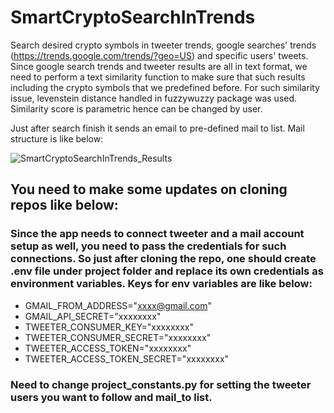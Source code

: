 # SmartCryptoSearchInTrends
Search desired crypto symbols in tweeter trends, google searches' trends (https://trends.google.com/trends/?geo=US) and specific users' tweets. 
Since google search trends and tweeter results are all in text format,  we need to perform a text similarity function to make sure that such results including the crypto symbols that we predefined before. For such similarity issue, levenstein distance handled in fuzzywuzzy package was used. Similarity score is parametric hence can be changed by user.  

Just after search finish it sends an email to pre-defined mail to list. Mail structure is like below:

![SmartCryptoSearchInTrends_Results](https://user-images.githubusercontent.com/32384466/121808751-b1fde580-cc62-11eb-9e12-9d5b49e0d849.PNG)


## You need to make some updates on cloning repos like below:

### Since the app needs to connect tweeter and a mail account setup as well, you need to pass the credentials for such connections. So just after cloning the repo, one should create .env file under project folder and replace its own credentials as environment variables. Keys for env variables are like below:
* GMAIL_FROM_ADDRESS="xxxx@gmail.com"
* GMAIL_API_SECRET="xxxxxxxx"
* TWEETER_CONSUMER_KEY="xxxxxxxx"
* TWEETER_CONSUMER_SECRET="xxxxxxxx"
* TWEETER_ACCESS_TOKEN="xxxxxxxx"
* TWEETER_ACCESS_TOKEN_SECRET="xxxxxxxx"

### Need to change project_constants.py for setting the tweeter users you want to follow and mail_to list. 


